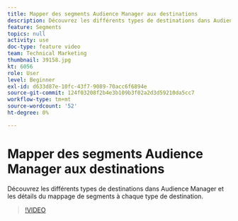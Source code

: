 ```yaml
---
title: Mapper des segments Audience Manager aux destinations
description: Découvrez les différents types de destinations dans Audience Manager et les détails du mappage de segments à chaque type de destination.
feature: Segments
topics: null
activity: use
doc-type: feature video
team: Technical Marketing
thumbnail: 39158.jpg
kt: 6056
role: User
level: Beginner
exl-id: d633d87e-10fc-43f7-9089-70acc6f6894e
source-git-commit: 124f03208f2b4e3b109b3f02a2d3d59210da5cc7
workflow-type: tm+mt
source-wordcount: '52'
ht-degree: 0%

---
```


# Mapper des segments Audience Manager aux destinations

Découvrez les différents types de destinations dans Audience Manager et les détails du mappage de segments à chaque type de destination.

>[!VIDEO](https://video.tv.adobe.com/v/327386/?quality=12&learn=on&captions=fre_fr)
